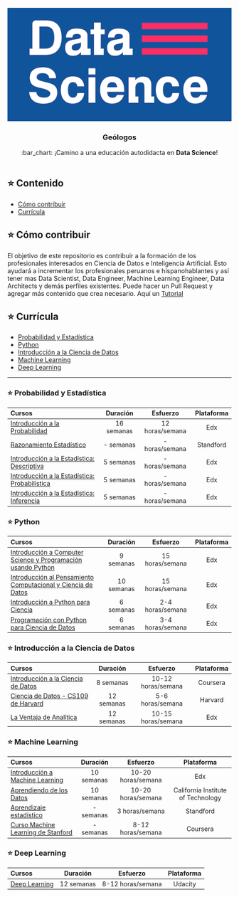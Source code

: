 <p align="center"> 
<img src="../../images/foto-github.png">
</p>

<h3 align="center">Geólogos</h3>
<p align="center">
  :bar_chart: ¡Camino a una educación autodidacta en <strong>Data Science</strong>!
  <br><br>
</p>

## :star: Contenido

- [Cómo contribuir](#Cómo-contribuir)
- [Currícula](#currícula)

## :star: Cómo contribuir

El objetivo de este repositorio es contribuir a la formación de los profesionales interesados en Ciencia de Datos e Inteligencia Artificial.
Esto ayudará a incrementar los profesionales peruanos e hispanohablantes y así tener mas Data Scientist, Data Engineer, Machine Learning Engineer, Data Architects y demás perfiles existentes.
Puede hacer un Pull Request y agregar más contenido que crea necesario. 
Aquí un [Tutorial](https://blog.desdelinux.net/tutorial-simple-primer-pr-pull-request/)

## :star: Currícula

- [Probabilidad y Estadística](#probabilidad-y-estadistica)
- [Python](#python)
- [Introducción a la Ciencia de Datos](#introduccion-a-la-ciencia-de-datos)
- [Machine Learning](#machine-learning)
- [Deep Learning](#deep-learning)

---

### :star: Probabilidad y Estadística
Cursos | Duración | Esfuerzo | Plataforma
:-- | :--: | :--: | :--:
[Introducción a la Probabilidad](https://www.edx.org/course/introduction-probability-science-mitx-6-041x-1#.U3yb762SzIo)| 16 semanas | 12 horas/semana | Edx
[Razonamiento Estadístico](https://lagunita.stanford.edu/courses/OLI/StatReasoning/Open/about)| - semanas | - horas/semana | Standford
[Introducción a la Estadística: Descriptiva](https://www.edx.org/course/introduction-statistics-descriptive-uc-berkeleyx-stat2-1x)| 5 semanas | - horas/semana | Edx
[Introducción a la Estadística: Probabilística](https://www.edx.org/course/introduction-statistics-probability-uc-berkeleyx-stat2-2x)| 5 semanas | - horas/semana | Edx
[Introducción a la Estadística: Inferencia](https://www.edx.org/course/introduction-statistics-inference-uc-berkeleyx-stat2-3x)| 5 semanas | - horas/semana | Edx

### :star: Python
Cursos | Duración | Esfuerzo | Plataforma
:-- | :--: | :--: | :--:
[Introducción a Computer Science y Programación usando Python](https://www.edx.org/course/introduction-computer-science-mitx-6-00-1x-7)| 9 semanas | 15 horas/semana | Edx
[Introducción al Pensamiento Computacional y Ciencia de Datos](https://www.edx.org/course/introduction-computational-thinking-data-mitx-6-00-2x-3)| 10 semanas | 15 horas/semana | Edx
[Introducción a Python para Ciencia](https://prod-edx-mktg-edit.edx.org/course/introduction-python-data-science-microsoft-dat208x-1)| 6 semanas | 2-4 horas/semana | Edx
[Programación con Python para Ciencia de Datos](https://www.edx.org/course/programming-python-data-science-microsoft-dat210x)| 6 semanas | 3-4 horas/semana | Edx

### :star: Introducción a la Ciencia de Datos
Cursos | Duración | Esfuerzo | Plataforma
:-- | :--: | :--: | :--:
[Introducción a la Ciencia de Datos](https://www.coursera.org/course/datasci)| 8 semanas | 10-12 horas/semana | Coursera
[Ciencia de Datos - CS109 de Harvard](http://cs109.github.io/2015/)| 12 semanas | 5-6 horas/semana | Harvard
[La Ventaja de Analítica](https://www.edx.org/course/analytics-edge-mitx-15-071x-2)| 12 semanas | 10-15 horas/semana | Edx

### :star: Machine Learning
Cursos | Duración | Esfuerzo | Plataforma
:-- | :--: | :--: | :--:
[Introducción a Machine Learning](https://www.edx.org/course/learning-data-introductory-machine-caltechx-cs1156x) | 10 semanas | 10-20 horas/semana | Edx
[Aprendiendo de los Datos](http://work.caltech.edu/lectures.html) | 10 semanas | 10-20 horas/semana | California Institute of Technology
[Aprendizaje estadístico](https://lagunita.stanford.edu/courses/HumanitiesSciences/StatLearning/Winter2016/about)| - semanas | 3 horas/semana | Standford
[Curso Machine Learning de Stanford](https://www.coursera.org/learn/machine-learning)| - semanas | 8-12 horas/semana | Coursera

### :star: Deep Learning
Cursos | Duración | Esfuerzo | Plataforma
:-- | :--: | :--: | :--:
[Deep Learning](https://www.udacity.com/course/deep-learning--ud730)| 12 semanas | 8-12 horas/semana | Udacity
